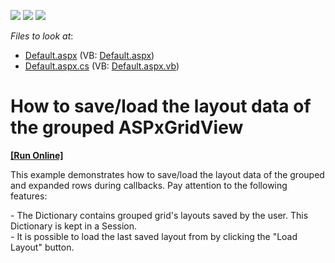 <!-- default badges list -->
![](https://img.shields.io/endpoint?url=https://codecentral.devexpress.com/api/v1/VersionRange/128542325/13.1.4%2B)
[![](https://img.shields.io/badge/Open_in_DevExpress_Support_Center-FF7200?style=flat-square&logo=DevExpress&logoColor=white)](https://supportcenter.devexpress.com/ticket/details/E2545)
[![](https://img.shields.io/badge/📖_How_to_use_DevExpress_Examples-e9f6fc?style=flat-square)](https://docs.devexpress.com/GeneralInformation/403183)
<!-- default badges end -->
<!-- default file list -->
*Files to look at*:

* [Default.aspx](./CS/WebSite/Default.aspx) (VB: [Default.aspx](./VB/WebSite/Default.aspx))
* [Default.aspx.cs](./CS/WebSite/Default.aspx.cs) (VB: [Default.aspx.vb](./VB/WebSite/Default.aspx.vb))
<!-- default file list end -->
# How to save/load the layout data of the grouped ASPxGridView
<!-- run online -->
**[[Run Online]](https://codecentral.devexpress.com/e2545/)**
<!-- run online end -->


<p>This example demonstrates how to save/load the layout data of the grouped and expanded rows during callbacks. Pay attention to the following features:</p><p>- The Dictionary<string, string> contains grouped grid's layouts saved by the user. This Dictionary is kept in a Session.<br />
- It is possible to load the last saved layout from by clicking the "Load Layout" button.</p>

<br/>



